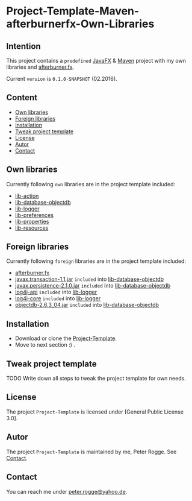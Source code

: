 Project-Template-Maven-afterburnerfx-Own-Libraries
===



Intention
---

This project contains a `predefined` [JavaFX] &amp; [Maven] project with my own libraries and [afterburner.fx].

Current `version` is `0.1.0-SNAPSHOT` (02.2016).



Content
---

* [Own libraries](#OwnLibraries)
* [Foreign libraries](#ForeignLibraries)
* [Installation](#Installation)
* [Tweak project template](#TweakProjectTemplate)
* [License](#License)
* [Autor](#Autor)
* [Contact](#Contact)



Own libraries<a name="OwnLibraries" />
---

Currently following `own` libraries are in the project template included:
* [lib-action]
* [lib-database-objectdb]
* [lib-logger]
* [lib-preferences]
* [lib-properties]
* [lib-resources]



Foreign libraries<a name="ForeignLibraries" />
---

Currently following `foreign` libraries are in the project template included:
* [afterburner.fx]
* [javax.transaction-1.1.jar] `included` into [lib-database-objectdb]
* [javax.persistence-2.1.0.jar] `included` into [lib-database-objectdb]
* [log4j-api] `included` into [lib-logger]
* [log4j-core] `included` into [lib-logger]
* [objectdb-2.6.3_04.jar] `included` into [lib-database-objectdb]



Installation<a name="Installation" />
---

* Download or clone the [Project-Template].
* Move to next section :) .



Tweak project template<a name="TweakProjectTemplate" />
---

TODO Write down all steps to tweak the project template for own needs.



License<a name="License" />
---

The project `Project-Template` is licensed under [General Public License 3.0].



Autor<a name="Autor" />
---

The project `Project-Template` is maintained by me, Peter Rogge. See [Contact](#Contact).



Contact<a name="Contact" />
---

You can reach me under <peter.rogge@yahoo.de>.



[//]: # (Links)
[afterburner.fx]:https://github.com/AdamBien/afterburner.fx
[JavaFX]:http://docs.oracle.com/javase/8/javase-clienttechnologies.htm
[javax.transaction-1.1.jar]:http://mvnrepository.com/artifact/javax.transaction/jta/1.1
[javax.persistence-2.1.0.jar]:http://mvnrepository.com/artifact/org.eclipse.persistence/javax.persistence/2.1.0
[lib-action]:https://github.com/Naoghuman/lib-action.git
[lib-database-objectdb]:https://github.com/Naoghuman/lib-database-objectdb.git
[lib-logger]:https://github.com/Naoghuman/lib-logger.git
[lib-preferences]:https://github.com/Naoghuman/lib-preferences.git
[lib-properties]:https://github.com/Naoghuman/lib-properties.git
[lib-resources]:https://github.com/Naoghuman/lib-resources.git
[log4j-api]:https://logging.apache.org/log4j/2.0/log4j-web/dependencies.html
[log4j-core]:https://logging.apache.org/log4j/2.0/log4j-web/dependencies.html
[Maven]:http://maven.apache.org/
[objectdb-2.6.3_04.jar]:http://www.objectdb.com/object/db/database/download
[Project-Template]:https://github.com/Naoghuman/Project-Templates/releases
